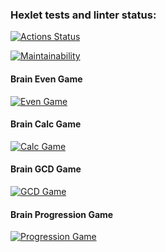 ### Hexlet tests and linter status:
[![Actions Status](https://github.com/alinali87/python-project-lvl1/actions/workflows/hexlet-check.yml/badge.svg)](https://github.com/alinali87/python-project-lvl1/actions)

[![Maintainability](https://codeclimate.com/github/alinali87/python-project-lvl1/badges/gpa.svg)](https://codeclimate.com/github/alinali87/python-project-lvl1)


#### Brain Even Game
[![Even Game](https://asciinema.org/a/WxSiQogPF9mJMHhN9PVo9u3tT.svg)](https://asciinema.org/a/WxSiQogPF9mJMHhN9PVo9u3tT)


#### Brain Calc Game
[![Calc Game](https://asciinema.org/a/GgeXuUAv7U865dl09tGqWCMav.svg)](https://asciinema.org/a/GgeXuUAv7U865dl09tGqWCMav)


#### Brain GCD Game
[![GCD Game](https://asciinema.org/a/IPYSjBiw3zFSf9BOp4qr0P4dM.svg)](https://asciinema.org/a/IPYSjBiw3zFSf9BOp4qr0P4dM)


#### Brain Progression Game
[![Progression Game](https://asciinema.org/a/J4s6TNNnGl5zZfxwvF2PcnGzI.svg)](https://asciinema.org/a/J4s6TNNnGl5zZfxwvF2PcnGzI)